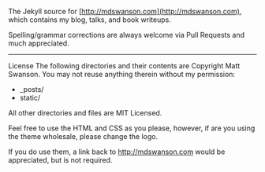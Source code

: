 The Jekyll source for [http://mdswanson.com](http://mdswanson.com), which contains my blog, talks, and book writeups.

Spelling/grammar corrections are always welcome via Pull Requests and much appreciated.

---

License
The following directories and their contents are Copyright Matt Swanson. You may not reuse anything therein without my permission:

* _posts/
* static/

All other directories and files are MIT Licensed. 

Feel free to use the HTML and CSS as you please, however, if are you using the theme wholesale, please change the logo. 

If you do use them, a link back to http://mdswanson.com would be appreciated, but is not required.
